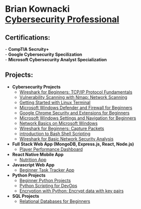 <h1>Brian Kownacki<br/> <a href="https://www.linkedin.com/in/brian-kownacki-94980259/">Cybersecurity Professional</a></h1>

<h2>Certifications:</h2>
- <b>CompTIA Secruity+</b></br>
- <b>Google Cybersecurity Specilization</b></br>
- <b>Microsoft Cybersecurity Analyst Specialization</b></br>

<h2>Projects:</h2>

- <b>Cybersecurity Projects</b>
  - [Wireshark for Beginners: TCP/IP Protocol Fundamentals](https://coursera.org/share/595741e3f08b0c2de5936c2acc7cf2a9)
  - [Vulnerability Scanning with Nmap: Network Scanning](https://github.com/bknum9/VulnerabilityScanNmap.git)
  - [Getting Started with Linux Terminal](https://github.com/bknum9/LinuxTerminal.git)
  - [Microsoft Windows Defender and Firewall for Beginners](https://github.com/bknum9/WindowsDefenderFirewall.git)
  - [Google Chrome Security and Extensions for Beginners](https://github.com/bknum9/ChromeSec-Ext.git)
  - [Microsoft Windows Settings and Navigation for Beginners](https://github.com/bknum9/WindowsSettings-Navigation.git)
  - [Network Basics on Microsoft Windows](https://github.com/bknum9/WindowsNetworkBasics.git)
  - [Wireshark for Beginners: Capture Packets](https://github.com/bknum9/WiresharkCapturePackets.git)
  - [introduction to Bash Shell Scripting](https://github.com/bknum9/BashShellScripting.git)
  - [Wireshark for Basic Network Security Analysis](https://github.com/bknum9/WiresharkBasicNetworkSecAnalysis.git)
- <b>Full Stack Web App (MongoDB, Express.js, React, Node.js)</b>
  - [Player Performance Dashboard](https://github.com/bknum9/dashboard.git)
- <b>React Native Mobile App</b>
  - [Nutrition App](https://github.com/bknum9/RNNutritionApp.git)
- <b>Javascript Web App</b>
  - [Beginner Task Tracker App](https://github.com/bknum9/task-tracker.git)
- <b>Python Projects</b>
  - [Beginner Python Projects](https://github.com/bknum9/python_projects.git)
  - [Python Scripting for DevOps](https://github.com/bknum9/PythonScriptingDevOps.git)
  - [Encryption with Python: Encrypt data with key pairs](https://github.com/bknum9/EncyptionPython.git)
- <b>SQL Projects</b>
  - [Relational Databases for Beginners](https://github.com/bknum9/RelationalDatabases.git)
    

